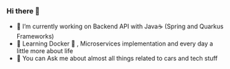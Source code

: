 ### Hi there 👋

- 🔭 I’m currently working on Backend API with Java☕ (Spring and Quarkus Frameworks) 
- 🌱 Learning Docker 🐳 , Microservices implementation and every day a little more about life
- 💬 You can Ask me about almost all things related to cars and tech stuff

<!--
**CheckMaathy/CheckMaathy** is a ✨ _special_ ✨ repository because its `README.md` (this file) appears on your GitHub profile.

Here are some ideas to get you started:

- 🔭 I’m currently working on ...
- 🌱 I’m currently learning ...
- 👯 I’m looking to collaborate on ...
- 🤔 I’m looking for help with ...
- 💬 Ask me about ...
- 📫 How to reach me: ...
- 😄 Pronouns: ...
- ⚡ Fun fact: ...
-->
